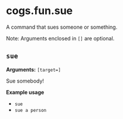 # cogs.fun.sue

A command that sues someone or something.

Note: Arguments enclosed in `[]` are optional.

## `sue`

**Arguments:** `[target=]`

Sue somebody!

**Example usage**

* `sue`
* `sue a person`